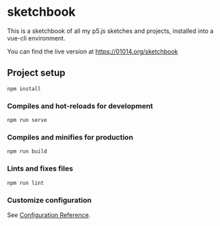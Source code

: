 # sketchbook

This is a sketchbook of all my p5.js sketches and projects, installed into a vue-cli environment.  

You can find the live version at https://01014.org/sketchbook

## Project setup
```
npm install
```

### Compiles and hot-reloads for development
```
npm run serve
```

### Compiles and minifies for production
```
npm run build
```

### Lints and fixes files
```
npm run lint
```

### Customize configuration
See [Configuration Reference](https://cli.vuejs.org/config/).
